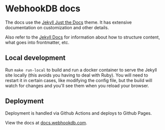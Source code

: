 # WebhookDB docs

The docs use the [Jekyll Just the Docs](https://just-the-docs.github.io/just-the-docs/) theme.
It has extensive documentation on customization and other details.

Also refer to the [Jekyll Docs](https://jekyllrb.com/docs/pages/)
for information about how to structure content, what goes into frontmatter, etc.

## Local development

Run `make run-local` to build and run a docker container to serve the Jekyll site locally
(this avoids you having to deal with Ruby).
You will need to restart it in certain cases, like modifying the config file,
but the build will watch for changes and you'll see them when you reload your browser.

## Deployment

Deployment is handled via Github Actions and deploys to Github Pages.

View the docs at [docs.webhookdb.com](https://docs.webhookdb.com).

